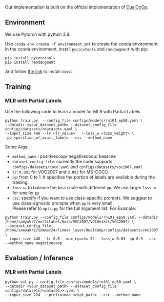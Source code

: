 Our implementation is built on the official implementation of  [DualCoOp](https://github.com/sunxm2357/DualCoOp).


## Environment

We use Pytorch with python 3.9. 

Use `conda env create -f environment.yml` to create the conda environment.
In the conda environment, install `pycocotools` and `randaugment` with pip:
```
pip install pycocotools
pip install randaugment
```
And follow [the link](https://github.com/KaiyangZhou/Dassl.pytorch) to install `dassl`.


## Training 
### MLR with Partial Labels
Use the following code to learn a model for MLR with Partial Labels
```
python train.py  --config_file configs/models/rn101_ep50.yaml \
--datadir <your_dataset_path> --dataset_config_file configs/datasets/<dataset>.yaml \
--input_size 448 --lr <lr_value>   --loss_w <loss_weight> \
-pp <porition_of_avail_label> --csc --method_name
```
Some Args:
- `method_name` : positivecoop/ negativecoop/ baseline
- `dataset_config_file`: currently the code supports `configs/datasets/coco.yaml` and `configs/datasets/voc2007.yaml`  
- `lr`: `0.001` for VOC2007 and `0.002` for MS-COCO.
- `pp`: from 0 to 1. It specifies the portion of labels are available during the training.
- `loss_w`: to balance the loss scale with different `pp`. We use larger `loss_w` for smaller `pp`.
- `csc`: specify if you want to use class-specific prompts. We suggest to use class-agnostic prompts when `pp` is very small.   
Please refer to `opts.py` for the full argument list.
For Example:
```
python train.py --config_file configs/models/rn101_ep50.yaml --datadir /home/samyakr2/multilabel/data/VOC2007/VOCdevkit/VOC2007/ \
--dataset_config_file /home/samyakr2/Summer24/linear_layer/DualCoOp/configs/datasets/voc2007.yaml \
--input_size 448 --lr 0.5 --max_epochs 52 --loss_w 0.03 -pp 0.9 --csc --method_name negativecoop

```


## Evaluation / Inference
### MLR with Partial Labels
```
python val.py --config_file configs/models/rn101_ep50.yaml \
--datadir <your_dataset_path> --dataset_config_file configs/datasets/<dataset>>.yaml \
--input_size 224  --pretrained <ckpt_path> --csc --method_name
```

